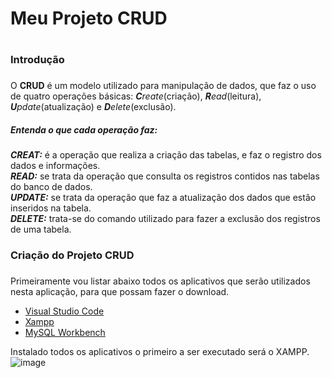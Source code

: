 # **Meu Projeto  CRUD** <h1>

### Introdução <h3>

O **CRUD** é um modelo utilizado para manipulação de dados, que faz o uso de quatro operações básicas: _**C**reate_(criação), _**R**ead_(leitura), _**U**pdate_(atualização) e _**D**elete_(exclusão).

##### Entenda o que cada operação faz: <h4>
_**CREAT:**_ é a operação que realiza a criação das tabelas, e faz o registro dos dados e informações. 
<br> _**READ:**_ se trata da operação que consulta os registros contidos nas tabelas do banco de dados.
<br> _**UPDATE:**_ se trata da operação que faz a atualização dos dados que estão inseridos na tabela.
<br> _**DELETE:**_ trata-se do comando utilizado para fazer a exclusão dos registros de uma tabela.

### Criação do Projeto CRUD <h3>

Primeiramente vou listar abaixo todos os aplicativos que serão utilizados nesta aplicação, para que possam fazer o download.
* [Visual Studio Code](https://code.visualstudio.com/download)
* [Xampp](https://www.apachefriends.org/pt_br/download.html)
* [MySQL Workbench](https://www.mysql.com/products/workbench/)

Instalado todos os aplicativos o primeiro a ser executado será o XAMPP.
![image](https://user-images.githubusercontent.com/128431873/228098123-7b9acbc0-1efd-4792-b0d1-1b11ff357cd4.png)
